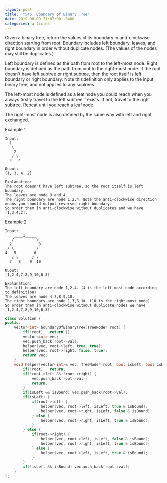 ```yaml
---
layout: post
title:  "545. Boundary of Binary Tree"
date: 2019-08-09 21:07:00 -0400
categories: articles
---
```

Given a binary tree, return the values of its boundary in anti-clockwise direction starting from root. Boundary includes left boundary, leaves, and right boundary in order without duplicate nodes.  (The values of the nodes may still be duplicates.)

Left boundary is defined as the path from root to the left-most node. Right boundary is defined as the path from root to the right-most node. If the root doesn't have left subtree or right subtree, then the root itself is left boundary or right boundary. Note this definition only applies to the input binary tree, and not applies to any subtrees.

The left-most node is defined as a leaf node you could reach when you always firstly travel to the left subtree if exists. If not, travel to the right subtree. Repeat until you reach a leaf node.

The right-most node is also defined by the same way with left and right exchanged.

Example 1
```
Input:
  1
   \
    2
   / \
  3   4

Ouput:
[1, 3, 4, 2]

Explanation:
The root doesn't have left subtree, so the root itself is left boundary.
The leaves are node 3 and 4.
The right boundary are node 1,2,4. Note the anti-clockwise direction means you should output reversed right boundary.
So order them in anti-clockwise without duplicates and we have [1,3,4,2].
```
Example 2
```
Input:
    ____1_____
   /          \
  2            3
 / \          / 
4   5        6   
   / \      / \
  7   8    9  10  
       
Ouput:
[1,2,4,7,8,9,10,6,3]

Explanation:
The left boundary are node 1,2,4. (4 is the left-most node according to definition)
The leaves are node 4,7,8,9,10.
The right boundary are node 1,3,6,10. (10 is the right-most node).
So order them in anti-clockwise without duplicate nodes we have [1,2,4,7,8,9,10,6,3].
```

```c++
class Solution {
public:
    vector<int> boundaryOfBinaryTree(TreeNode* root) {
        if(!root)   return {};
        vector<int> vec;
        vec.push_back(root->val);
        helper(vec, root->left, true, true);
        helper(vec, root->right, false, true);
        return vec;
    }
    void helper(vector<int>& vec, TreeNode* root, bool isLeft, bool isBound) {
        if(!root)   return;
        if(!root->left && !root->right) {
            vec.push_back(root->val);
            return;
        }
        if(isLeft && isBound) vec.push_back(root->val);
        if(isLeft) {
            if(root->left) {
                helper(vec, root->left, isLeft, true & isBound);
                helper(vec, root->right, isLeft, false & isBound);
            } else {
                helper(vec, root->right, isLeft, true & isBound);
            }
        } else {
            if(root->right) {
                helper(vec, root->left, isLeft, false & isBound);
                helper(vec, root->right, isLeft, true & isBound);
            } else {
                helper(vec, root->left, isLeft, true & isBound);
            }
        }
        if(!isLeft && isBound) vec.push_back(root->val);
    }
};
```